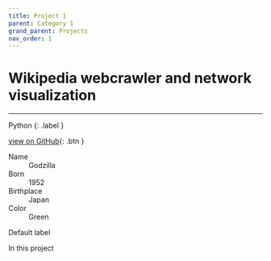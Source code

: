 ```yaml
---
title: Project 1
parent: Category 1
grand_parent: Projects
nav_order: 1
---
```


# Wikipedia webcrawler and network visualization
---

Python {: .label }

[view on GitHub](http://example.com/){: .btn }

<dl>
  <dt>Name</dt>
  <dd>Godzilla</dd>
  <dt>Born</dt>
  <dd>1952</dd>
  <dt>Birthplace</dt>
  <dd>Japan</dd>
  <dt>Color</dt>
  <dd>Green</dd>
</dl>

<p class="label">Default label</p>

In this project
